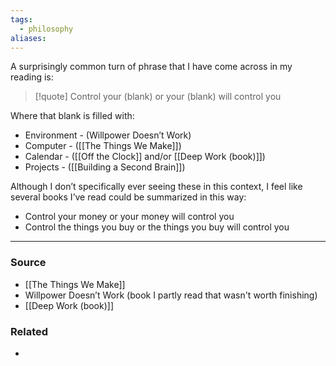 ```yaml
---
tags:
  - philosophy
aliases:
---
```

A surprisingly common turn of phrase that I have come across in my reading is: 

> [!quote] Control your (blank) or your (blank) will control you

Where that blank is filled with:
- Environment - (Willpower Doesn’t Work)
- Computer - ([[The Things We Make]])
- Calendar - ([[Off the Clock]] and/or [[Deep Work (book)]])
- Projects - ([[Building a Second Brain]])

Although I don’t specifically ever seeing these in this context, I feel like several books I’ve read could be summarized in this way:
- Control your money or your money will control you
- Control the things you buy or the things you buy will control you

****
### Source
- [[The Things We Make]]
- Willpower Doesn’t Work (book I partly read that wasn't worth finishing)
- [[Deep Work (book)]]
### Related
- 